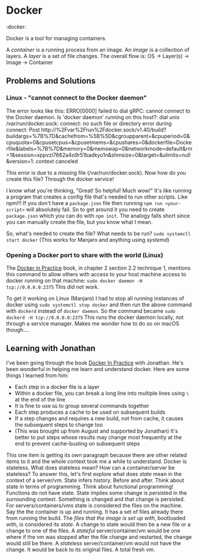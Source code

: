 # Docker
:docker:

Docker is a tool for managing containers.

A *container* is a running process from an image.
An *image* is a collection of layers.
A *layer* is a set of file changes.
The overall flow is:
OS -> Layer(s) -> Image -> Container


## Problems and Solutions
### Linux - "cannot connect to the Docker daemon"
The error looks like this:
ERRO[0000] failed to dial gRPC: cannot connect to the Docker daemon. Is 'docker daemon' running on this host?: dial unix /var/run/docker.sock: connect: no such file or directory
error during connect: Post http://%2Fvar%2Frun%2Fdocker.sock/v1.40/build?buildargs=%7B%7D&cachefrom=%5B%5D&cgroupparent=&cpuperiod=0&cpuquota=0&cpusetcpus=&cpusetmems=&cpushares=0&dockerfile=Dockerfile&labels=%7B%7D&memory=0&memswap=0&networkmode=default&rm=1&session=xppvzl7662a4o9r51badkyo1n&shmsize=0&target=&ulimits=null&version=1: context canceled

This error is due to a missing file (/var/run/docker.sock).
Now how do you create this file?
Through the docker service!

I know what you're thinking, "Great! So helpful! Much wow!"
It's like running a program that creates a config file that's needed to run other scripts.
Like npm!!!
If you don't have a `package.json` file then running `npm run <your-script>` will absolutely fail.
So to get around it you need to create `package.json` which you can do with `npm init`.
The analogy falls short since you can manually create the file, but you know what I mean.

So, what's needed to create the file? What needs to be run?
`sudo systemctl start docker` (This works for Manjaro and anything using *systemd*)


### Opening a Docker port to share with the world (Linux)
The [Docker in Practice](docker-in-practice.md) book, in chapter 2 section 2.2 technique 1, mentions this command to allow others with access to your host machine access to docker running on that machine: `sudo docker daemon -H tcp://0.0.0.0:2375`
This did not work.

To get it working on Linux (Manjaro) I had to stop all running instances of docker using `sudo systemctl stop docker` and then run the above command with `dockerd` instead of `docker daemon`.
So the command became `sudo dockerd -H tcp://0.0.0.0:2375`
This runs the docker daemon locally, not through a service manager.
Makes me wonder how to do so on macOS though....


## Learning with Jonathan
I've been going through the book [Docker In Practice](docker-in-practice) with Jonathan.
He's been wonderful in helping me learn and understand docker.
Here are some things I learned from him:
- Each step in a docker file is a layer
- Within a docker file, you can break a long line into multiple lines using `\` at the end of the line
- It is fine to use `&&` to group several commands together
- Each step produces a cache to be used on subsequent builds
- If a step changes and requires a new build, not from cache, it causes the subsequent steps to change too
- (This was brought up from August and supported by Jonathan) It's better to put steps whose results may change most frequently at the end to prevent cache-busting on subsequent steps

This one item is getting its own paragraph because there are other related items to it and the whole context took me a while to understand.
Docker is stateless.
What does stateless mean? How can a container/server be stateless?
To answer this, let's first explore what does *state* mean in the context of a server/vm.
State infers history. Before and after.
Think about state in terms of programming.
Think about functional programming!
Functions do not have state.
State implies some change is persisted in the surrounding context.
Something is changed and that change is persisted.
For servers/containers/vms state is considered the files on the machine.
Say the the container is up and running.
It has a set of files already there from running the build.
The *files that the image is set up with*, bootloaded with, is considered its *state*.
A change to state would then be a new file or a change to one of the files.
A *stateful* server/container/vm would be one where if the vm was stopped after the file change and restarted, the change would still be there.
A *stateless* server/container/vm would not have the change.
It would be back to its original files.
A total fresh vm.
